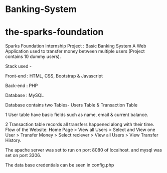 # Banking-System
# the-sparks-foundation
Sparks Foundation Internship Project : Basic Banking System
A Web Application used to transfer money between multiple users (Project contains 10 dummy users).

Stack used -

Front-end : HTML, CSS, Bootstrap & Javascript

Back-end : PHP

Database : MySQL

Database contains two Tables- Users Table & Transaction Table

1 User table have basic fields such as name, email & current balance.

2 Transaction table records all transfers happened along with their time.
Flow of the Website: Home Page > View all Users > Select and View one User > Transfer Money > Select reciever > View all Users > View Transfer History.

The apache server was set to run on port 8080 of localhost. and mysql was set on port 3306.

The data base credentials can be seen in config.php
